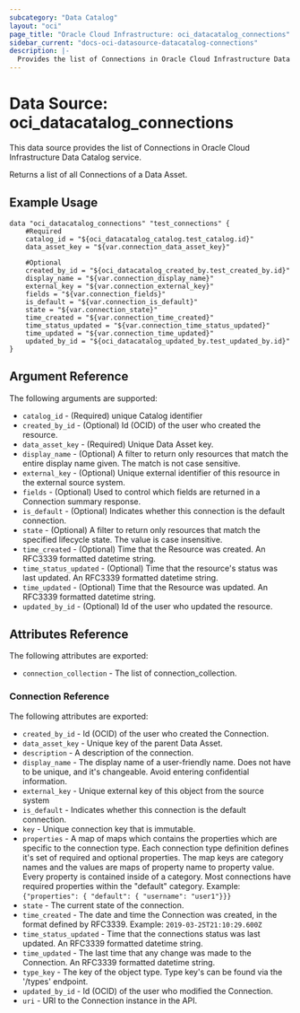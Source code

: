 ```yaml
---
subcategory: "Data Catalog"
layout: "oci"
page_title: "Oracle Cloud Infrastructure: oci_datacatalog_connections"
sidebar_current: "docs-oci-datasource-datacatalog-connections"
description: |-
  Provides the list of Connections in Oracle Cloud Infrastructure Data Catalog service
---
```


# Data Source: oci_datacatalog_connections
This data source provides the list of Connections in Oracle Cloud Infrastructure Data Catalog service.

Returns a list of all Connections of a Data Asset.

## Example Usage

```hcl
data "oci_datacatalog_connections" "test_connections" {
	#Required
	catalog_id = "${oci_datacatalog_catalog.test_catalog.id}"
	data_asset_key = "${var.connection_data_asset_key}"

	#Optional
	created_by_id = "${oci_datacatalog_created_by.test_created_by.id}"
	display_name = "${var.connection_display_name}"
	external_key = "${var.connection_external_key}"
	fields = "${var.connection_fields}"
	is_default = "${var.connection_is_default}"
	state = "${var.connection_state}"
	time_created = "${var.connection_time_created}"
	time_status_updated = "${var.connection_time_status_updated}"
	time_updated = "${var.connection_time_updated}"
	updated_by_id = "${oci_datacatalog_updated_by.test_updated_by.id}"
}
```

## Argument Reference

The following arguments are supported:

* `catalog_id` - (Required) unique Catalog identifier
* `created_by_id` - (Optional) Id (OCID) of the user who created the resource.
* `data_asset_key` - (Required) Unique Data Asset key.
* `display_name` - (Optional) A filter to return only resources that match the entire display name given. The match is not case sensitive.
* `external_key` - (Optional) Unique external identifier of this resource in the external source system.
* `fields` - (Optional) Used to control which fields are returned in a Connection summary response. 
* `is_default` - (Optional) Indicates whether this connection is the default connection.
* `state` - (Optional) A filter to return only resources that match the specified lifecycle state. The value is case insensitive.
* `time_created` - (Optional) Time that the Resource was created. An RFC3339 formatted datetime string.
* `time_status_updated` - (Optional) Time that the resource's status was last updated. An RFC3339 formatted datetime string.
* `time_updated` - (Optional) Time that the Resource was updated. An RFC3339 formatted datetime string.
* `updated_by_id` - (Optional) Id of the user who updated the resource.


## Attributes Reference

The following attributes are exported:

* `connection_collection` - The list of connection_collection.

### Connection Reference

The following attributes are exported:

* `created_by_id` - Id (OCID) of the user who created the Connection.
* `data_asset_key` - Unique key of the parent Data Asset.
* `description` - A description of the connection.
* `display_name` - The display name of a user-friendly name. Does not have to be unique, and it's changeable. Avoid entering confidential information. 
* `external_key` - Unique external key of this object from the source system
* `is_default` - Indicates whether this connection is the default connection.
* `key` - Unique connection key that is immutable.
* `properties` - A map of maps which contains the properties which are specific to the connection type. Each connection type definition defines it's set of required and optional properties. The map keys are category names and the values are maps of property name to property value. Every property is contained inside of a category. Most connections have required properties within the "default" category. Example: `{"properties": { "default": { "username": "user1"}}}` 
* `state` - The current state of the connection.
* `time_created` - The date and time the Connection was created, in the format defined by RFC3339. Example: `2019-03-25T21:10:29.600Z` 
* `time_status_updated` - Time that the connections status was last updated. An RFC3339 formatted datetime string.
* `time_updated` - The last time that any change was made to the Connection. An RFC3339 formatted datetime string. 
* `type_key` - The key of the object type. Type key's can be found via the '/types' endpoint.
* `updated_by_id` - Id (OCID) of the user who modified the Connection.
* `uri` - URI to the Connection instance in the API.

